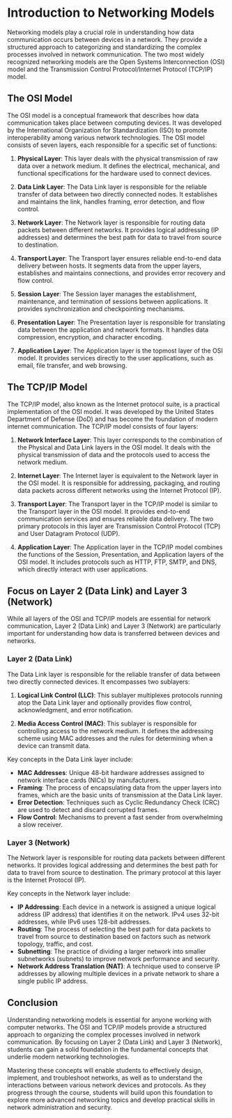 # Introduction to Networking Models

Networking models play a crucial role in understanding how data communication occurs between devices in a network. They provide a structured approach to categorizing and standardizing the complex processes involved in network communication. The two most widely recognized networking models are the Open Systems Interconnection (OSI) model and the Transmission Control Protocol/Internet Protocol (TCP/IP) model.

## The OSI Model

The OSI model is a conceptual framework that describes how data communication takes place between computing devices. It was developed by the International Organization for Standardization (ISO) to promote interoperability among various network technologies. The OSI model consists of seven layers, each responsible for a specific set of functions:

1. **Physical Layer**: This layer deals with the physical transmission of raw data over a network medium. It defines the electrical, mechanical, and functional specifications for the hardware used to connect devices.

2. **Data Link Layer**: The Data Link layer is responsible for the reliable transfer of data between two directly connected nodes. It establishes and maintains the link, handles framing, error detection, and flow control.

3. **Network Layer**: The Network layer is responsible for routing data packets between different networks. It provides logical addressing (IP addresses) and determines the best path for data to travel from source to destination.

4. **Transport Layer**: The Transport layer ensures reliable end-to-end data delivery between hosts. It segments data from the upper layers, establishes and maintains connections, and provides error recovery and flow control.

5. **Session Layer**: The Session layer manages the establishment, maintenance, and termination of sessions between applications. It provides synchronization and checkpointing mechanisms.

6. **Presentation Layer**: The Presentation layer is responsible for translating data between the application and network formats. It handles data compression, encryption, and character encoding.

7. **Application Layer**: The Application layer is the topmost layer of the OSI model. It provides services directly to the user applications, such as email, file transfer, and web browsing.

## The TCP/IP Model

The TCP/IP model, also known as the Internet protocol suite, is a practical implementation of the OSI model. It was developed by the United States Department of Defense (DoD) and has become the foundation of modern internet communication. The TCP/IP model consists of four layers:

1. **Network Interface Layer**: This layer corresponds to the combination of the Physical and Data Link layers in the OSI model. It deals with the physical transmission of data and the protocols used to access the network medium.

2. **Internet Layer**: The Internet layer is equivalent to the Network layer in the OSI model. It is responsible for addressing, packaging, and routing data packets across different networks using the Internet Protocol (IP).

3. **Transport Layer**: The Transport layer in the TCP/IP model is similar to the Transport layer in the OSI model. It provides end-to-end communication services and ensures reliable data delivery. The two primary protocols in this layer are Transmission Control Protocol (TCP) and User Datagram Protocol (UDP).

4. **Application Layer**: The Application layer in the TCP/IP model combines the functions of the Session, Presentation, and Application layers of the OSI model. It includes protocols such as HTTP, FTP, SMTP, and DNS, which directly interact with user applications.

## Focus on Layer 2 (Data Link) and Layer 3 (Network)

While all layers of the OSI and TCP/IP models are essential for network communication, Layer 2 (Data Link) and Layer 3 (Network) are particularly important for understanding how data is transferred between devices and networks.

### Layer 2 (Data Link)

The Data Link layer is responsible for the reliable transfer of data between two directly connected devices. It encompasses two sublayers:

1. **Logical Link Control (LLC)**: This sublayer multiplexes protocols running atop the Data Link layer and optionally provides flow control, acknowledgment, and error notification.

2. **Media Access Control (MAC)**: This sublayer is responsible for controlling access to the network medium. It defines the addressing scheme using MAC addresses and the rules for determining when a device can transmit data.

Key concepts in the Data Link layer include:

- **MAC Addresses**: Unique 48-bit hardware addresses assigned to network interface cards (NICs) by manufacturers.
- **Framing**: The process of encapsulating data from the upper layers into frames, which are the basic units of transmission at the Data Link layer.
- **Error Detection**: Techniques such as Cyclic Redundancy Check (CRC) are used to detect and discard corrupted frames.
- **Flow Control**: Mechanisms to prevent a fast sender from overwhelming a slow receiver.

### Layer 3 (Network)

The Network layer is responsible for routing data packets between different networks. It provides logical addressing and determines the best path for data to travel from source to destination. The primary protocol at this layer is the Internet Protocol (IP).

Key concepts in the Network layer include:

- **IP Addressing**: Each device in a network is assigned a unique logical address (IP address) that identifies it on the network. IPv4 uses 32-bit addresses, while IPv6 uses 128-bit addresses.
- **Routing**: The process of selecting the best path for data packets to travel from source to destination based on factors such as network topology, traffic, and cost.
- **Subnetting**: The practice of dividing a larger network into smaller subnetworks (subnets) to improve network performance and security.
- **Network Address Translation (NAT)**: A technique used to conserve IP addresses by allowing multiple devices in a private network to share a single public IP address.

## Conclusion

Understanding networking models is essential for anyone working with computer networks. The OSI and TCP/IP models provide a structured approach to organizing the complex processes involved in network communication. By focusing on Layer 2 (Data Link) and Layer 3 (Network), students can gain a solid foundation in the fundamental concepts that underlie modern networking technologies.

Mastering these concepts will enable students to effectively design, implement, and troubleshoot networks, as well as to understand the interactions between various network devices and protocols. As they progress through the course, students will build upon this foundation to explore more advanced networking topics and develop practical skills in network administration and security.